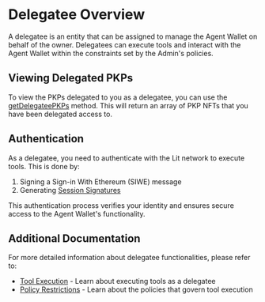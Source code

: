 # Delegatee Overview

A delegatee is an entity that can be assigned to manage the Agent Wallet on behalf of the owner. Delegatees can execute tools and interact with the Agent Wallet within the constraints set by the Admin's policies.

## Viewing Delegated PKPs

To view the PKPs delegated to you as a delegatee, you can use the [getDelegateePKPs](https://agent-wallet.vercel.app/classes/agent_wallet_src.Delegatee.html#getDelegatedPkps) method. This will return an array of PKP NFTs that you have been delegated access to.

## Authentication

As a delegatee, you need to authenticate with the Lit network to execute tools. This is done by:

1. Signing a Sign-in With Ethereum (SIWE) message
2. Generating [Session Signatures](../../../sdk/authentication/session-sigs/intro.md)

This authentication process verifies your identity and ensures secure access to the Agent Wallet's functionality.

## Additional Documentation

For more detailed information about delegatee functionalities, please refer to:

- [Tool Execution](./tools.md) - Learn about executing tools as a delegatee
- [Policy Restrictions](./policies.md) - Learn about the policies that govern tool execution 